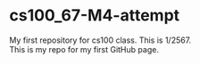 # cs100_67-M4-attempt
My first repository for cs100 class. This is 1/2567.  
This is my repo for my first GitHub page.
